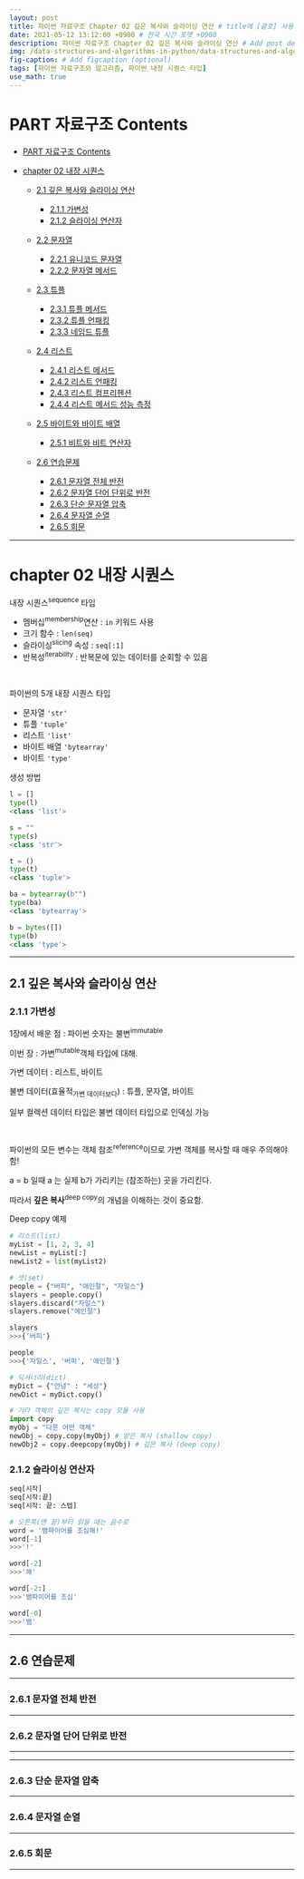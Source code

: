 ```yaml
---
layout: post
title: 파이썬 자료구조 Chapter 02 깊은 복사와 슬라이싱 연산 # title에 [괄호] 사용 금지
date: 2021-05-12 13:12:00 +0900 # 한국 시간 포맷 +0900
description: 파이썬 자료구조 Chapter 02 깊은 복사와 슬라이싱 연산 # Add post description (optional)
img: /data-structures-and-algorithms-in-python/data-structures-and-algorithms-in-python.png # Add image post (optional)
fig-caption: # Add figcaption (optional)
tags: [파이썬 자료구조와 알고리즘, 파이썬 내장 시퀀스 타입]
use_math: true
---
```


# PART 자료구조 Contents

- [PART 자료구조 Contents](#part-자료구조-contents)

- [chapter 02 내장 시퀀스](#chapter-02-내장-시퀀스)
  - [2.1 깊은 복사와 슬라이싱 연산](#21-깊은-복사와-슬라이싱-연산)
    - [2.1.1 가변성](#211-가변성)
    - [2.1.2 슬라이싱 연산자](#212-슬라이싱-연산자)
  - [2.2 문자열](https://sharpswan.github.io/python-string/#22-%EB%AC%B8%EC%9E%90%EC%97%B4)
    - [2.2.1 유니코드 문자열](https://sharpswan.github.io/python-string/#221-%EC%9C%A0%EB%8B%88%EC%BD%94%EB%93%9C-%EB%AC%B8%EC%9E%90%EC%97%B4)
    - [2.2.2 문자열 메서드](https://sharpswan.github.io/python-string/#222-%EB%AC%B8%EC%9E%90%EC%97%B4-%EB%A9%94%EC%84%9C%EB%93%9C)
  
  - [2.3 튜플](https://sharpswan.github.io/python-tuple/#23-%ED%8A%9C%ED%94%8C)  
    - [2.3.1 튜플 메서드](https://sharpswan.github.io/python-tuple/#231-%ED%8A%9C%ED%94%8C-%EB%A9%94%EC%84%9C%EB%93%9C)
    - [2.3.2 튜플 언패킹](https://sharpswan.github.io/python-tuple/#232-%ED%8A%9C%ED%94%8C-%EC%96%B8%ED%8C%A8%ED%82%B9)
    - [2.3.3 네임드 튜플](https://sharpswan.github.io/python-tuple/#233-%EB%84%A4%EC%9E%84%EB%93%9C-%ED%8A%9C%ED%94%8C)
  - [2.4 리스트](https://sharpswan.github.io/python-list/#24-%EB%A6%AC%EC%8A%A4%ED%8A%B8)
    - [2.4.1 리스트 메서드](https://sharpswan.github.io/python-list/#241-%EB%A6%AC%EC%8A%A4%ED%8A%B8-%EB%A9%94%EC%84%9C%EB%93%9C)
    - [2.4.2 리스트 언패킹](https://sharpswan.github.io/python-list/#242-%EB%A6%AC%EC%8A%A4%ED%8A%B8-%EC%96%B8%ED%8C%A8%ED%82%B9)
    - [2.4.3 리스트 컴프리헨션](https://sharpswan.github.io/python-list/#243-%EB%A6%AC%EC%8A%A4%ED%8A%B8-%EC%BB%B4%ED%94%84%EB%A6%AC%ED%97%A8%EC%85%98)
    - [2.4.4 리스트 메서드 성능 측정](https://sharpswan.github.io/python-list/#244-%EB%A6%AC%EC%8A%A4%ED%8A%B8-%EB%A9%94%EC%84%9C%EB%93%9C-%EC%84%B1%EB%8A%A5-%EC%B8%A1%EC%A0%95)
  - [2.5 바이트와 바이트 배열](https://sharpswan.github.io/python-chapter02-byte/#25-%EB%B0%94%EC%9D%B4%ED%8A%B8%EC%99%80-%EB%B0%94%EC%9D%B4%ED%8A%B8-%EB%B0%B0%EC%97%B4)
    - [2.5.1 비트와 비트 연산자](https://sharpswan.github.io/python-chapter02-byte/#251-%EB%B9%84%ED%8A%B8%EC%99%80-%EB%B9%84%ED%8A%B8-%EC%97%B0%EC%82%B0%EC%9E%90)
  - [2.6 연습문제](#26-연습문제)
    - [2.6.1 문자열 전체 반전](#261-문자열-전체-반전)
    - [2.6.2 문자열 단어 단위로 반전](#262-문자열-단어-단위로-반전)
    - [2.6.3 단순 문자열 압축](#263-단순-문자열-압축)
    - [2.6.4 문자열 순열](#264-문자열-순열)
    - [2.6.5 회문](#265-회문)
  
---

# chapter 02 내장 시퀀스

내장 시퀀스<sup>sequence</sup> 타입

- 멤버십<sup>membership</sup>연산 : `in` 키워드 사용
- 크기 함수 : `len(seq)`
- 슬라이싱<sup>slicing</sup> 속성 : `seq[:1]`
- 반복성<sup>iterability</sup> : 반복문에 있는 데이터를 순회할 수 있음

<br>

파이썬의 5개 내장 시퀀스 타입

- 문자열 `'str'`
- 튜플 `'tuple'`
- 리스트 `'list'`
- 바이트 배열 `'bytearray'`
- 바이트 `'type'`

생성 방법

```python
l = []
type(l)
<class 'list'>

s = ""
type(s)
<class 'str'>

t = ()
type(t)
<class 'tuple'>

ba = bytearray(b"")
type(ba)
<class 'bytearray'>

b = bytes([])
type(b)
<class 'type'>
```

---

## 2.1 깊은 복사와 슬라이싱 연산

### 2.1.1 가변성

1장에서 배운 점 : 파이썬 숫자는 불변<sup>immutable</sup>

이번 장 : 가변<sup>mutable</sup>객체 타입에 대해.

가변 데이터 : 리스트, 바이트 

불변 데이터(효율적<sub>가변 데이터보다</sub>) : 튜플, 문자열, 바이트

일부 컬렉션 데이터 타입은 불변 데이터 타입으로 인덱싱 가능

<br>

파이썬의 모든 변수는 객체 참조<sup>reference</sup>이므로 가변 객체를 복사할 때 매우 주의해야 함!

a = b 일때 a 는 실제 b가 가리키는 (참조하는) 곳을 가리킨다.

따라서 **깊은 복사**<sup>deep copy</sup>의 개념을 이해하는 것이 중요함.

Deep copy 예제
```python
# 리스트(list)
myList = [1, 2, 3, 4]
newList = myList[:]
newList2 = list(myList2)

# 셋(set)
people = {"버피", "애인절", "자일스"}
slayers = people.copy()
slayers.discard("자일스")
slayers.remove("에인절")

slayers
>>>{'버피'}

people
>>>{'자일스', '버피', '애인절'}

# 딕셔너리(dict)
myDict = {"안녕" : "세상"}
newDict = myDict.copy()

# 기타 객체의 깊은 복사는 copy 모듈 사용
import copy
myObj = "다른 어떤 객체"
newObj = copy.copy(myObj) # 얕은 복사 (shallow copy)
newObj2 = copy.deepcopy(myObj) # 깊은 복사 (deep copy)
```

### 2.1.2 슬라이싱 연산자

```python
seq[시작]
seq[시작:끝]
seq[시작: 끝: 스텝]

# 오른쪽(맨 끝)부터 읽을 때는 음수로
word = '뱀파이어를 조심해!'
word[-1]
>>>'!'

word[-2]
>>>'해'

word[-2:]
>>>'뱀파이어를 조심'

word[-0]
>>>'뱀'
```

---

## 2.6 연습문제

---

### 2.6.1 문자열 전체 반전

---

### 2.6.2 문자열 단어 단위로 반전

---

---

### 2.6.3 단순 문자열 압축

---

### 2.6.4 문자열 순열


---

### 2.6.5 회문

---

